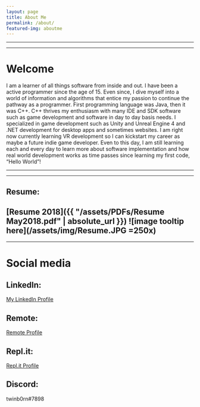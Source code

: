 ```yaml
---
layout: page
title: About Me
permalink: /about/
featured-img: aboutme
---
```



---
---

# Welcome

   I am a learner of all things software from inside and out. I have been a active programmer since the age of 15. Even since, I dive myself into a world of information and algorithms that entice my passion to continue the pathway as a programmer. First programming language was Java, then it was C++. C++ thrives my enthusiasm with many IDE and SDK software such as game development and software in day to day basis needs. I specialized in game development such as Unity and Unreal Engine 4 and .NET development for desktop apps and sometimes websites. I am right now currently learning VR development so I can kickstart my career as maybe a future indie game developer. Even to this day, I am still learning each and every day to learn more about software implementation and how real world development works as time passes since learning my first code, “Hello World”!


---
---

## Resume:
[Resume 2018]({{ "/assets/PDFs/Resume May2018.pdf" | absolute_url }})
![image tooltip here](/assets/img/Resume.JPG =250x)
---
---


# Social media

## LinkedIn:
[My LinkedIn Profile ](https://www.linkedin.com/in/joshuanguyensoft1995)

## Remote:
[Remote Profile ](https://remote.com/joshuan)

## Repl.it:
[Repl.it Profile](https://repl.it/@twinb0rn)



## Discord:
twinb0rn#7898
